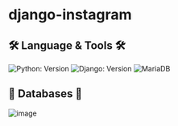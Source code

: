 # django-instagram

## 🛠️ Language & Tools  🛠️
![Python: Version](https://img.shields.io/badge/Python-3.10.3-3776AB.svg?logo=Python&logoColor=white)
![Django: Version](https://img.shields.io/badge/Django-4.0.6-092E20.svg?logo=Django&logoColor=white)
![MariaDB](https://img.shields.io/badge/MariaDB-003545.svg?logo=MariaDB&logoColor=white)

## 💾 Databases 💾

![image](https://user-images.githubusercontent.com/66625672/187153607-f00cda72-f454-414b-9823-e46f47bdb923.png)

